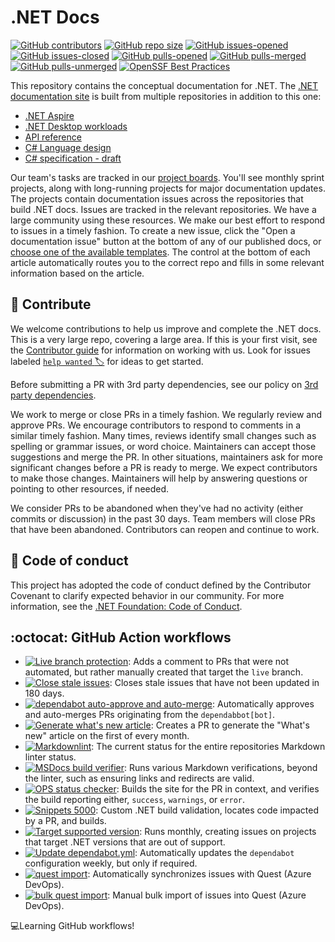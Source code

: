 # .NET Docs

[![GitHub contributors](https://img.shields.io/github/contributors/dotnet/docs.svg)](https://GitHub.com/dotnet/docs/graphs/contributors/)
[![GitHub repo size](https://img.shields.io/github/repo-size/dotnet/docs)](https://github.com/dotnet/docs)
[![GitHub issues-opened](https://img.shields.io/github/issues/dotnet/docs.svg)](https://GitHub.com/dotnet/docs/issues?q=is%3Aissue+is%3Aopened)
[![GitHub issues-closed](https://img.shields.io/github/issues-closed/dotnet/docs.svg)](https://GitHub.com/dotnet/docs/issues?q=is%3Aissue+is%3Aclosed)
[![GitHub pulls-opened](https://img.shields.io/github/issues-pr/dotnet/docs.svg)](https://GitHub.com/dotnet/docs/pulls?q=is%3Aissue+is%3Aopened)
[![GitHub pulls-merged](https://img.shields.io/github/issues-search/dotnet/docs?label=merged%20pull%20requests&query=is%3Apr%20is%3Aclosed%20is%3Amerged&color=darkviolet)](https://github.com/dotnet/docs/pulls?q=is%3Apr+is%3Aclosed+is%3Amerged)
[![GitHub pulls-unmerged](https://img.shields.io/github/issues-search/dotnet/docs?label=unmerged%20pull%20requests&query=is%3Apr%20is%3Aclosed%20is%3Aunmerged&color=red)](https://github.com/dotnet/docs/pulls?q=is%3Apr+is%3Aclosed+is%3Aunmerged)
[![OpenSSF Best Practices](https://www.bestpractices.dev/projects/9215/badge)](https://www.bestpractices.dev/projects/9215)

This repository contains the conceptual documentation for .NET. The [.NET documentation site](https://learn.microsoft.com/dotnet) is built from multiple repositories in addition to this one:

- [.NET Aspire](https://github.com/dotnet/docs-aspire)
- [.NET Desktop workloads](https://github.com/dotnet/docs-desktop)
- [API reference](https://github.com/dotnet/dotnet-api-docs)
- [C# Language design](https://github.com/dotnet/csharplang)
- [C# specification - draft](https://github.com/dotnet/csharpstandard)

Our team's tasks are tracked in our [project boards](https://github.com/dotnet/docs/projects?query=is%3Aopen). You'll see monthly sprint projects, along with long-running projects for major documentation updates. The projects contain documentation issues across the repositories that build .NET docs. Issues are tracked in the relevant repositories. We have a large community using these resources. We make our best effort to respond to issues in a timely fashion. To create a new issue, click the "Open a documentation issue" button at the bottom of any of our published docs, or [choose one of the available templates](https://github.com/dotnet/docs/issues/new/choose). The control at the bottom of each article automatically routes you to the correct repo and fills in some relevant information based on the article.

## :purple_heart: Contribute

We welcome contributions to help us improve and complete the .NET docs. This is a very large repo, covering a large area. If this is your first visit, see the [Contributor guide](https://learn.microsoft.com/contribute/content/dotnet/dotnet-contribute) for information on working with us. Look for issues labeled [`help wanted` :label:](https://github.com/dotnet/docs/issues?q=is%3Aopen+is%3Aissue+label%3A%22help+wanted%22+) for ideas to get started. 

Before submitting a PR with 3rd party dependencies, see our policy on [3rd party dependencies](admin/3rdPartyDependencies.md).

We work to merge or close PRs in a timely fashion. We regularly review and approve PRs. We encourage contributors to respond to comments in a similar timely fashion. Many times, reviews identify small changes such as spelling or grammar issues, or word choice. Maintainers can accept those suggestions and merge the PR. In other situations, maintainers ask for more significant changes before a PR is ready to merge. We expect contributors to make those changes. Maintainers will help by answering questions or pointing to other resources, if needed.

We consider PRs to be abandoned when they've had no activity (either commits or discussion) in the past 30 days. Team members will close PRs that have been abandoned. Contributors can reopen and continue to work.

## :bookmark_tabs: Code of conduct

This project has adopted the code of conduct defined by the Contributor Covenant
to clarify expected behavior in our community. For more information, see the [.NET Foundation: Code of Conduct](https://dotnetfoundation.org/code-of-conduct).

## :octocat: GitHub Action workflows

- [![Live branch protection](https://github.com/dotnet/docs/actions/workflows/live-protection.yml/badge.svg)](https://github.com/dotnet/docs/actions/workflows/live-protection.yml): Adds a comment to PRs that were not automated, but rather manually created that target the `live` branch.
- [![Close stale issues](https://github.com/dotnet/docs/actions/workflows/stale.yml/badge.svg)](https://github.com/dotnet/docs/actions/workflows/stale.yml):  Closes stale issues that have not been updated in 180 days.
- [![`dependabot` auto-approve and auto-merge](https://github.com/dotnet/docs/actions/workflows/dependabot-approve-and-automerge.yml/badge.svg)](https://github.com/dotnet/docs/actions/workflows/dependabot-approve-and-automerge.yml):  Automatically approves and auto-merges PRs originating from the `dependabbot[bot]`.
- [![Generate what's new article](https://github.com/dotnet/docs/actions/workflows/whats-new.yml/badge.svg)](https://github.com/dotnet/docs/actions/workflows/whats-new.yml):  Creates a PR to generate the "What's new" article on the first of every month.
- [![Markdownlint](https://github.com/dotnet/docs/actions/workflows/markdownlint.yml/badge.svg)](https://github.com/dotnet/docs/actions/workflows/markdownlint.yml):  The current status for the entire repositories Markdown linter status.
- [![MSDocs build verifier](https://github.com/dotnet/docs/actions/workflows/docs-verifier.yml/badge.svg)](https://github.com/dotnet/docs/actions/workflows/docs-verifier.yml):  Runs various Markdown verifications, beyond the linter, such as ensuring links and redirects are valid.
- [![OPS status checker](https://github.com/dotnet/docs/actions/workflows/check-for-build-warnings.yml/badge.svg)](https://github.com/dotnet/docs/actions/workflows/check-for-build-warnings.yml):  Builds the site for the PR in context, and verifies the build reporting either, `success`, `warnings`, or `error`.
- [![Snippets 5000](https://github.com/dotnet/docs/actions/workflows/snippets5000.yml/badge.svg)](https://github.com/dotnet/docs/actions/workflows/snippets5000.yml):  Custom .NET build validation, locates code impacted by a PR, and builds.
- [![Target supported version](https://github.com/dotnet/docs/actions/workflows/version-sweep.yml/badge.svg)](https://github.com/dotnet/docs/actions/workflows/version-sweep.yml):  Runs monthly, creating issues on projects that target .NET versions that are out of support.
- [![Update dependabot.yml](https://github.com/dotnet/docs/actions/workflows/dependabot-bot.yml/badge.svg)](https://github.com/dotnet/docs/actions/workflows/dependabot-bot.yml):  Automatically updates the `dependabot` configuration weekly, but only if required.
- [![quest import](https://github.com/dotnet/docs/actions/workflows/quest.yml/badge.svg)](https://github.com/dotnet/docs/actions/workflows/quest.yml): Automatically synchronizes issues with Quest (Azure DevOps).
- [![bulk quest import](https://github.com/dotnet/docs/actions/workflows/quest-bulk.yml/badge.svg)](https://github.com/dotnet/docs/actions/workflows/quest-bulk.yml): Manual bulk import of issues into Quest (Azure DevOps).

💻Learning GitHub workflows!
